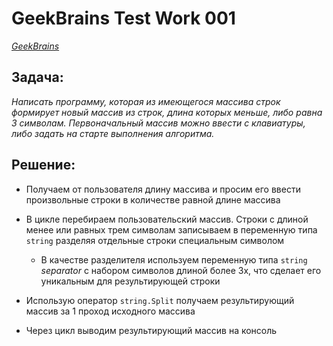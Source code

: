 # **GeekBrains Test Work 001**

[*GeekBrains*](gb.ru)

## Задача:

*Написать программу, которая из имеющегося массива строк формирует новый массив из строк, длина которых меньше, либо равна 3 символам.
Первоначальный массив можно ввести с клавиатуры, либо задать на старте выполнения алгоритма.*

## Решение:

- Получаем от пользователя длину массива и просим его ввести произвольные строки в количестве равной длине массива

- В цикле перебираем пользовательский массив. Строки с длиной менее или равных трем символам записываем в переменную типа `string` 
  разделяя отдельные строки специальным символом
  - В качестве разделителя используем переменную типа `string` _separator_ с набором символов длиной более 3х, 
  что сделает его уникальным для результирующей строки

- Использую оператор `string.Split` получаем результирующий массив за 1 проход исходного массива

- Через цикл выводим результирующий массив на консоль
